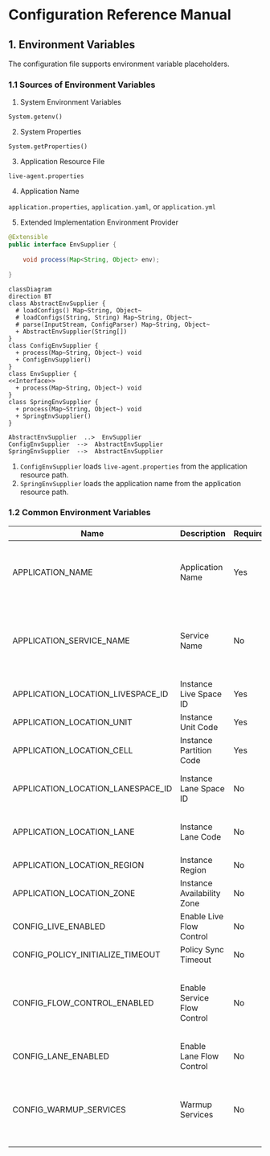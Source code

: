 Configuration Reference Manual
===

## 1. Environment Variables

The configuration file supports environment variable placeholders.

### 1.1 Sources of Environment Variables
1. System Environment Variables

`System.getenv()`

2. System Properties

`System.getProperties()`

3. Application Resource File

`live-agent.properties`

4. Application Name

`application.properties`, `application.yaml`, or `application.yml`

5. Extended Implementation Environment Provider
```java
@Extensible
public interface EnvSupplier {
    
    void process(Map<String, Object> env);
    
}
```

```mermaid
classDiagram
direction BT
class AbstractEnvSupplier {
  # loadConfigs() Map~String, Object~
  # loadConfigs(String, String) Map~String, Object~
  # parse(InputStream, ConfigParser) Map~String, Object~
  + AbstractEnvSupplier(String[]) 
}
class ConfigEnvSupplier {
  + process(Map~String, Object~) void
  + ConfigEnvSupplier() 
}
class EnvSupplier {
<<Interface>>
  + process(Map~String, Object~) void
}
class SpringEnvSupplier {
  + process(Map~String, Object~) void
  + SpringEnvSupplier() 
}

AbstractEnvSupplier  ..>  EnvSupplier 
ConfigEnvSupplier  -->  AbstractEnvSupplier 
SpringEnvSupplier  -->  AbstractEnvSupplier 

```
1. `ConfigEnvSupplier` loads `live-agent.properties` from the application resource path.
2. `SpringEnvSupplier` loads the application name from the application resource path.

### 1.2 Common Environment Variables

| Name                              | Description        | Required | Default   | Notes                                                     |
|-----------------------------------|--------------------|----------|-----------|----------------------------------------------------------|
| APPLICATION_NAME                  | Application Name   | Yes      |           | Recommended to be consistent with the Spring application name |
| APPLICATION_SERVICE_NAME          | Service Name       | No       | App Name  | Recommended to be consistent with the Spring Cloud application name |
| APPLICATION_LOCATION_LIVESPACE_ID | Instance Live Space ID | Yes  |           |                                                          |
| APPLICATION_LOCATION_UNIT         | Instance Unit Code | Yes      |           |                                                          |
| APPLICATION_LOCATION_CELL         | Instance Partition Code | Yes |           |                                                          |
| APPLICATION_LOCATION_LANESPACE_ID | Instance Lane Space ID | No   |           | Configured when lane service is enabled                   |
| APPLICATION_LOCATION_LANE         | Instance Lane Code | No       |           | Configured when lane service is enabled                   |
| APPLICATION_LOCATION_REGION       | Instance Region    | No       |           |                                                          |
| APPLICATION_LOCATION_ZONE         | Instance Availability Zone | No |           |                                                          |
| CONFIG_LIVE_ENABLED               | Enable Live Flow Control | No | true      | Whether to enable live flow control                      |
| CONFIG_POLICY_INITIALIZE_TIMEOUT  | Policy Sync Timeout | No      | 10000(ms) |                                                          |
| CONFIG_FLOW_CONTROL_ENABLED       | Enable Service Flow Control | No | true  | Enable service flow control, including rate limiting, circuit breaking, load balancing, tag routing, etc. |
| CONFIG_LANE_ENABLED               | Enable Lane Flow Control | No | true      | Enable lane flow control                                  |
| CONFIG_WARMUP_SERVICES            | Warmup Services    | No       |           | Configure the names of microservices to warm up, separated by semicolons or commas |
```


